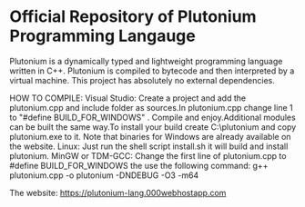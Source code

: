 # Official Repository of Plutonium Programming Langauge

Plutonium is a dynamically typed and lightweight programming language written in C++. Plutonium is compiled to bytecode and then interpreted by a virtual machine. This project has absolutely no external dependencies.

HOW TO COMPILE:
 Visual Studio:
    Create a project and add the plutonium.cpp and include folder as sources.In plutonium.cpp change line 1 to "#define BUILD_FOR_WINDOWS" . Compile and enjoy.Additional modules can be built the same way.To install your build create C:\plutonium and copy plutonium.exe to it. Note that binaries for Windows are already available on the website.
 Linux:
   Just run the shell script install.sh it will build and install plutonium.
 MinGW or TDM-GCC:
   Change the first line of plutonium.cpp to #define BUILD_FOR_WINDOWS the use the following command:
      g++ plutonium.cpp -o plutonium -DNDEBUG -O3 -m64
      
The website: https://plutonium-lang.000webhostapp.com

